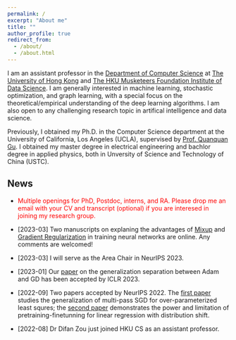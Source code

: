 ```yaml
---
permalink: /
excerpt: "About me"
title: ""
author_profile: true
redirect_from: 
  - /about/
  - /about.html
---
```



I am an assistant professor in the [Department of Computer Science](https://www.cs.hku.hk/) 
at [The University of Hong Kong](https://www.hku.hk/) and [The HKU Musketeers Foundation Institute of Data Science](https://datascience.hku.hk/). I am generally interested in machine learning, stochastic optimization, and graph learning, with a special focus on the theoretical/empirical understanding of the deep learning algorithms. I am also open to any challenging research topic in artifical intelligence and data science.

Previously, I obtained my Ph.D. in the Computer Science department at the University of California, Los Angeles (UCLA), supervised by [Prof. Quanquan Gu](http://web.cs.ucla.edu/~qgu/).  I obtained my master degree in electrical engineering and bachlor degree in applied physics, both in Unversity of Science and Technology of China (USTC). 


News
------

* <span style="color:red"> Multiple openings for PhD, Postdoc, interns, and RA. Please drop me an email with your CV and transcript (optional) if you are interesed in joining my research group.   </span>



* \[2023-03\] Two manuscripts on explaning the advantages of [Mixup](https://arxiv.org/pdf/2303.08433.pdf) and [Gradient Regularization](https://arxiv.org/pdf/2303.17940.pdf) in training neural networks are online. Any comments are welcomed!

* \[2023-03\] I will serve as the Area Chair in NeurIPS 2023.

* \[2023-01\] Our [paper](https://openreview.net/pdf?id=iUYpN14qjTF) on the generalization separation between Adam and GD has been accepted by ICLR 2023.

* \[2022-09\] Two papers accepted by NeurIPS 2022. The [first paper](https://openreview.net/pdf?id=f966GJIEF9) studies the generalization of multi-pass SGD for over-parameterized least squres; the [second paper](https://openreview.net/pdf?id=3y80RPgHL7s) demonstrates the power and limitation of pretraining-finetunning for linear regression with distribution shift.


* \[2022-08\] Dr Difan Zou just joined HKU CS as an assistant professor.



